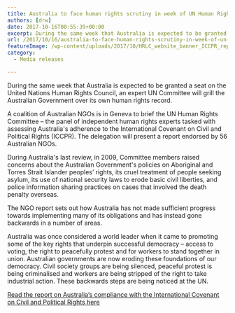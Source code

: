 ```yaml
---
title: Australia to face human rights scrutiny in week of UN Human Rights Council vote
authors: [drw]
date: 2017-10-16T00:55:39+00:00
excerpt: During the same week that Australia is expected to be granted a seat on the United Nations Human Rights Council, an expert UN Committee will grill the Australian Government over its own human rights record.
url: /2017/10/16/australia-to-face-human-rights-scrutiny-in-week-of-un-human-rights-council-vote/
featureImage: /wp-content/uploads/2017/10/HRLC_website_banner_ICCPR_report.jpg
category:
  - Media releases

---
```

During the same week that Australia is expected to be granted a seat on the United Nations Human Rights Council, an expert UN Committee will grill the Australian Government over its own human rights record.

A coalition of Australian NGOs is in Geneva to brief the UN Human Rights Committee – the panel of independent human rights experts tasked with assessing Australia's adherence to the International Covenant on Civil and Political Rights (ICCPR). The delegation will present a report endorsed by 56 Australian NGOs.

During Australia's last review, in 2009, Committee members raised concerns about the Australian Government's policies on Aboriginal and Torres Strait Islander peoples&#8217; rights, its cruel treatment of people seeking asylum, its use of national security laws to erode basic civil liberties, and police information sharing practices on cases that involved the death penalty overseas.

The NGO report sets out how Australia has not made sufficient progress towards implementing many of its obligations and has instead gone backwards in a number of areas.

Australia was once considered a world leader when it came to promoting some of the key rights that underpin successful democracy – access to voting, the right to peacefully protest and for workers to stand together in union. Australian governments are now eroding these foundations of our democracy. Civil society groups are being silenced, peaceful protest is being criminalised and workers are being stripped of the right to take industrial action. These backwards steps are being noticed at the UN.

[Read the report on Australia&#8217;s compliance with the International Covenant on Civil and Political Rights here][1]

 [1]: https://www.hrlc.org.au/s/18623-PUB-ICCPR-Report-for-HRLC-2017-WEB.pdf
